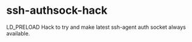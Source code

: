 ssh-authsock-hack
=================

LD_PRELOAD Hack to try and make latest ssh-agent auth socket always available.
